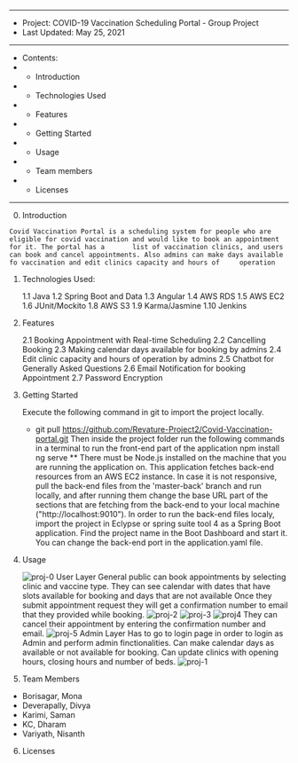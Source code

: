 ***************************************************
* Project: 		COVID-19 Vaccination Scheduling Portal - Group Project
* Last Updated: May 25, 2021
***************************************************
* Contents:	
* - Introduction
*	- Technologies Used
*	- Features
*	-	Getting Started
*	- Usage
* - Team members
* - Licenses
***************************************************
0.   Introduction

    Covid Vaccination Portal is a scheduling system for people who are eligible for covid vaccination and would like to book an appointment for it. The portal has a       list of vaccination clinics, and users can book and cancel appointments. Also admins can make days available fo vaccination and edit clinics capacity and hours of     operation


1.  Technologies Used:

    1.1   Java
    1.2   Spring Boot and Data
    1.3   Angular 
    1.4   AWS RDS
    1.5   AWS EC2
    1.6   JUnit/Mockito
    1.8   AWS S3
    1.9   Karma/Jasmine
    1.10  Jenkins
	

2. 	Features

    2.1 Booking Appointment with Real-time Scheduling
    2.2 Cancelling Booking
    2.3 Making calendar days available for booking by admins
    2.4 Edit clinic capacity and hours of operation by admins
    2.5 Chatbot for Generally Asked Questions
    2.6 Email Notification for booking Appointment
    2.7 Password Encryption


3.  Getting Started  

    Execute the following command in git to import the project locally.
    - git pull https://github.com/Revature-Project2/Covid-Vaccination-portal.git
    Then inside the project folder run the following commands in a terminal to run the front-end part of the application
    npm install
    ng serve
    ** There must be Node.js installed on the machine that you are running the application on.
    This application fetches back-end resources from an AWS EC2 instance. In case it is not responsive, pull the back-end files from the 'master-back' branch and run     locally, and after running them change the base URL part of the sections that are fetching from the back-end to your local machine ("http://localhost:9010").
    In order to run the back-end files localy, import the project in Eclypse or spring suite tool 4 as a Spring Boot application. Find the project name in the Boot       Dashboard and start it. You can change the back-end port in the application.yaml file.
  
  
4.	Usage

    ![proj-0](https://user-images.githubusercontent.com/50775688/119525226-510e7c00-bd4c-11eb-934e-92191109c819.png)
    User Layer
    General public can book appointments by selecting clinic and vaccine type.
    They can see calendar with dates that have slots available for booking and days that are not available
    Once they submit appointment request they will get a confirmation number to  email that they provided while booking.
    ![proj-2](https://user-images.githubusercontent.com/50775688/119525231-510e7c00-bd4c-11eb-9f41-c4f4e97f36c1.png)
    ![proj-3](https://user-images.githubusercontent.com/50775688/119525234-51a71280-bd4c-11eb-8ffd-3a089a069f0c.png)
    ![proj4](https://user-images.githubusercontent.com/50775688/119525221-5075e580-bd4c-11eb-9aac-9f1a3e0b5817.png)
    They can cancel their appointment by entering the confirmation number and email.
    ![proj-5](https://user-images.githubusercontent.com/50775688/119525224-5075e580-bd4c-11eb-8045-fb21eae57076.png)
    Admin Layer
    Has to go to login page in order to login as  Admin and perform admin finctionalities.
    Can make calendar days as available or not available for booking.
    Can update clinics with opening hours, closing hours and number of beds.
    ![proj-1](https://user-images.githubusercontent.com/50775688/119525229-510e7c00-bd4c-11eb-8b03-9592b5418422.png)
  
  
5. Team Members

  - Borisagar, Mona
  - Deverapally, Divya
  - Karimi, Saman
  - KC, Dharam 
  - Variyath, Nisanth


6.	Licenses




